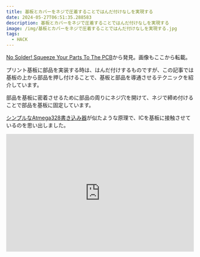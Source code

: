 ```yaml
---
title: 基板とカバーをネジで圧着することではんだ付けなしを実現する
date: 2024-05-27T06:51:35.288583
description: 基板とカバーをネジで圧着することではんだ付けなしを実現する
image: /img/基板とカバーをネジで圧着することではんだ付けなしを実現する.jpg
tags:
  - HACK
---
```

[No Solder! Squeeze Your Parts To The PCB](https://hackaday.com/2024/05/11/no-solder-squeeze-your-parts-to-the-pcb/)から発見。画像もここから転載。

プリント基板に部品を実装する時は、はんだ付けするものですが、この記事では基板の上から部品を押し付けることで、基板と部品を導通させるテクニックを紹介しています。

部品を基板に密着させるために部品の周りにネジ穴を開けて、ネジで締め付けることで部品を基板に固定しています。

[シンプルなAtmega328書き込み器](../../post/シンプルなatmega328書き込み器/)が似たような原理で、ICを基板に接触させているのを思い出しました。


<iframe width="100%" height="315" src="https://www.youtube.com/embed/legkxug_Dg0" title="YouTube video player" frameborder="0" allow="accelerometer; autoplay; clipboard-write; encrypted-media; gyroscope; picture-in-picture" allowfullscreen></iframe>

